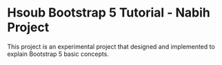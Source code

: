# Hsoub Bootstrap 5 Tutorial - Nabih Project

This project is an experimental project that designed and implemented to explain Bootstrap 5 basic concepts.
